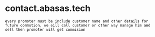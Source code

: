 contact.abasas.tech
================

    every promoter must be include customer name and other details for future commution, we eill call customer or other way manage him and sell then promoter will get commision

